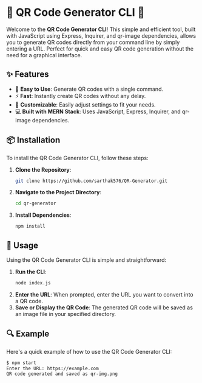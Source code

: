 # 🎉 QR Code Generator CLI 🎉

Welcome to the **QR Code Generator CLI**! This simple and efficient tool, built with JavaScript using Express, Inquirer, and qr-image dependencies, allows you to generate QR codes directly from your command line by simply entering a URL. Perfect for quick and easy QR code generation without the need for a graphical interface.

## ✨ Features

- 🚀 **Easy to Use**: Generate QR codes with a single command.
- ⚡ **Fast**: Instantly create QR codes without any delay.
- 🔧 **Customizable**: Easily adjust settings to fit your needs.
- 💻 **Built with MERN Stack**: Uses JavaScript, Express, Inquirer, and qr-image dependencies.

## 📦 Installation

To install the QR Code Generator CLI, follow these steps:

1. **Clone the Repository**:
    ```sh
    git clone https://github.com/sarthak576/QR-Generator.git
    ```
2. **Navigate to the Project Directory**:
    ```sh
    cd qr-generator
    ```
3. **Install Dependencies**:
    ```sh
    npm install
    ```

## 🚀 Usage

Using the QR Code Generator CLI is simple and straightforward:

1. **Run the CLI**:
    ```sh
    node index.js
    ```
2. **Enter the URL**: When prompted, enter the URL you want to convert into a QR code.
3. **Save or Display the QR Code**: The generated QR code will be saved as an image file in your specified directory.

## 🔍 Example

Here's a quick example of how to use the QR Code Generator CLI:

```sh
$ npm start
Enter the URL: https://example.com
QR code generated and saved as qr-img.png

